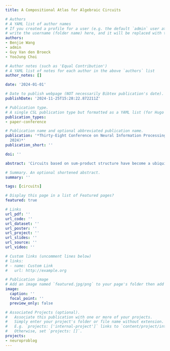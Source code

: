 ```yaml
---
title: A Compositional Atlas for Algebraic Circuits

# Authors
# A YAML list of author names
# If you created a profile for a user (e.g. the default `admin` user at `content/authors/admin/`), 
# write the username (folder name) here, and it will be replaced with their full name and linked to their profile.
authors:
- Benjie Wang
- admin
- Guy Van den Broeck
- YooJung Choi

# Author notes (such as 'Equal Contribution')
# A YAML list of notes for each author in the above `authors` list
author_notes: []

date: '2024-01-01'

# Date to publish webpage (NOT necessarily Bibtex publication's date).
publishDate: '2024-11-25T15:28:22.872211Z'

# Publication type.
# A single CSL publication type but formatted as a YAML list (for Hugo requirements).
publication_types:
- paper-conference

# Publication name and optional abbreviated publication name.
publication: '*Thirty-Eight Conference on Neural Information Processing Systems (NeurIPS
  2024)*'
publication_short: ''

doi: ''

abstract: 'Circuits based on sum-product structure have become a ubiquitous representation to compactly encode knowledge, from Boolean functions to probability distributions. By imposing constraints on the structure of such circuits, certain inference queries become tractable, such as model counting and most probable configuration. Recent works have explored analyzing probabilistic and causal inference queries as compositions of basic operations to derive tractability conditions. In this paper, we take an algebraic perspective for compositional inference, and show that a large class of queries---including marginal MAP, probabilistic answer set programming inference, and causal backdoor adjustment---correspond to a combination of basic operations over semirings: aggregation, product, and elementwise mapping. Using this framework, we uncover simple and general sufficient conditions for tractable composition of these operations, in terms of circuit properties (e.g., marginal determinism, compatibility) and conditions on the elementwise mappings. Applying our analysis, we derive novel tractability conditions for many such compositional queries. Our results unify tractability conditions for existing problems on circuits, while providing a blueprint for analysing novel compositional inference queries.'

# Summary. An optional shortened abstract.
summary: ''

tags: [circuits]

# Display this page in a list of Featured pages?
featured: true

# Links
url_pdf: ''
url_code: ''
url_dataset: ''
url_poster: ''
url_project: ''
url_slides: ''
url_source: ''
url_video: ''

# Custom links (uncomment lines below)
# links:
# - name: Custom Link
#   url: http://example.org

# Publication image
# Add an image named `featured.jpg/png` to your page's folder then add a caption below.
image:
  caption: ''
  focal_point: ''
  preview_only: false

# Associated Projects (optional).
#   Associate this publication with one or more of your projects.
#   Simply enter your project's folder or file name without extension.
#   E.g. `projects: ['internal-project']` links to `content/project/internal-project/index.md`.
#   Otherwise, set `projects: []`.
projects: 
- neuroproblog
---
```



